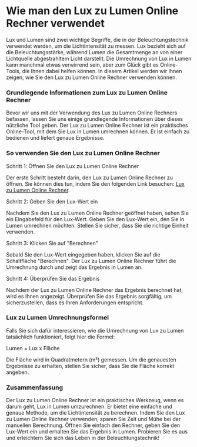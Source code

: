 Wie man den Lux zu Lumen Online Rechner verwendet
=================================================

Lux und Lumen sind zwei wichtige Begriffe, die in der Beleuchtungstechnik verwendet werden, um die Lichtintensität zu messen. Lux bezieht sich auf die Beleuchtungsstärke, während Lumen die Gesamtmenge an von einer Lichtquelle abgestrahltem Licht darstellt. Die Umrechnung von Lux in Lumen kann manchmal etwas verwirrend sein, aber zum Glück gibt es Online-Tools, die Ihnen dabei helfen können. In diesem Artikel werden wir Ihnen zeigen, wie Sie den Lux zu Lumen Online Rechner verwenden können.

### Grundlegende Informationen zum Lux zu Lumen Online Rechner

Bevor wir uns mit der Verwendung des Lux zu Lumen Online Rechners befassen, lassen Sie uns einige grundlegende Informationen über dieses nützliche Tool geben. Der Lux zu Lumen Online Rechner ist ein praktisches Online-Tool, mit dem Sie Lux in Lumen umrechnen können. Er ist einfach zu bedienen und liefert genaue Ergebnisse.

### So verwenden Sie den Lux zu Lumen Online Rechner

Schritt 1: Öffnen Sie den Lux zu Lumen Online Rechner

Der erste Schritt besteht darin, den Lux zu Lumen Online Rechner zu öffnen. Sie können dies tun, indem Sie den folgenden Link besuchen: [Lux zu Lumen Online Rechner](https://www.onlinecalculatorsfree.com/de/tools/lux-to-lumen-calculator.html).

Schritt 2: Geben Sie den Lux-Wert ein

Nachdem Sie den Lux zu Lumen Online Rechner geöffnet haben, sehen Sie ein Eingabefeld für den Lux-Wert. Geben Sie den Lux-Wert ein, den Sie in Lumen umrechnen möchten. Stellen Sie sicher, dass Sie die richtige Einheit verwenden.

Schritt 3: Klicken Sie auf "Berechnen"

Sobald Sie den Lux-Wert eingegeben haben, klicken Sie auf die Schaltfläche "Berechnen". Der Lux zu Lumen Online Rechner führt die Umrechnung durch und zeigt das Ergebnis in Lumen an.

Schritt 4: Überprüfen Sie das Ergebnis

Nachdem der Lux zu Lumen Online Rechner das Ergebnis berechnet hat, wird es Ihnen angezeigt. Überprüfen Sie das Ergebnis sorgfältig, um sicherzustellen, dass es Ihren Anforderungen entspricht.

### Lux zu Lumen Umrechnungsformel

Falls Sie sich dafür interessieren, wie die Umrechnung von Lux zu Lumen tatsächlich funktioniert, folgt hier die Formel:

Lumen = Lux x Fläche

Die Fläche wird in Quadratmetern (m²) gemessen. Um die genauesten Ergebnisse zu erhalten, stellen Sie sicher, dass Sie die Fläche korrekt angeben.

### Zusammenfassung

Der Lux zu Lumen Online Rechner ist ein praktisches Werkzeug, wenn es darum geht, Lux in Lumen umzurechnen. Er bietet eine einfache und genaue Methode, um die Lichtintensität zu berechnen. Indem Sie den Lux zu Lumen Online Rechner verwenden, sparen Sie Zeit und Mühe bei der manuellen Berechnung. Öffnen Sie einfach den Rechner, geben Sie den Lux-Wert ein und erhalten Sie das Ergebnis in Lumen. Probieren Sie es aus und erleichtern Sie sich das Leben in der Beleuchtungstechnik!
